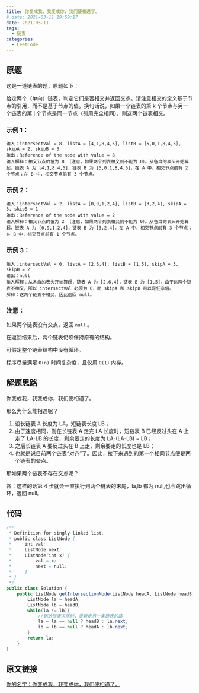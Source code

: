 ```yaml
---
title: 你变成我，我变成你，我们便相遇了。
# date: 2021-03-11 19:59:17
date: 2021-03-11
tags:
  - 链表
categories:
  - LeetCode
---
```


## 原题

这是一道链表的题，原题如下：

给定两个（单向）链表，判定它们是否相交并返回交点。请注意相交的定义基于节点的引用，而不是基于节点的值。换句话说，如果一个链表的第 k 个节点与另一个链表的第 j 个节点是同一节点（引用完全相同），则这两个链表相交。

### 示例 1：

```
输入：intersectVal = 8, listA = [4,1,8,4,5], listB = [5,0,1,8,4,5], skipA = 2, skipB = 3
输出：Reference of the node with value = 8
输入解释：相交节点的值为 8 （注意，如果两个列表相交则不能为 0）。从各自的表头开始算起，链表 A 为 [4,1,8,4,5]，链表 B 为 [5,0,1,8,4,5]。在 A 中，相交节点前有 2 个节点；在 B 中，相交节点前有 3 个节点。
```

### 示例 2：

```
输入：intersectVal = 2, listA = [0,9,1,2,4], listB = [3,2,4], skipA = 3, skipB = 1
输出：Reference of the node with value = 2
输入解释：相交节点的值为 2 （注意，如果两个列表相交则不能为 0）。从各自的表头开始算起，链表 A 为 [0,9,1,2,4]，链表 B 为 [3,2,4]。在 A 中，相交节点前有 3 个节点；在 B 中，相交节点前有 1 个节点。
```

### 示例 3：

```
输入：intersectVal = 0, listA = [2,6,4], listB = [1,5], skipA = 3, skipB = 2
输出：null
输入解释：从各自的表头开始算起，链表 A 为 [2,6,4]，链表 B 为 [1,5]。由于这两个链表不相交，所以 intersectVal 必须为 0，而 skipA 和 skipB 可以是任意值。
解释：这两个链表不相交，因此返回 null。
```

### 注意：

如果两个链表没有交点，返回 `null` 。

在返回结果后，两个链表仍须保持原有的结构。

可假定整个链表结构中没有循环。

程序尽量满足 `O(n)` 时间复杂度，且仅用 `O(1)` 内存。

## 解题思路

你变成我，我变成你，我们便相遇了。

那么为什么能相遇呢？

1. 设长链表 A 长度为 LA，短链表长度 LB；
2. 由于速度相同，则在长链表 A 走完 LA 长度时，短链表 B 已经反过头在 A 上走了 LA-LB 的长度，剩余要走的长度为 LA-(LA-LB) = LB；
3. 之后长链表 A 要反过头在 B 上走，剩余要走的长度也是 LB；
4. 也就是说目前两个链表“对齐”了。因此，接下来遇到的第一个相同节点便是两个链表的交点。

那如果两个链表不存在交点呢？

答：这样的话第 4 步就会一直执行到两个链表的末尾，la,lb 都为 null,也会跳出循环，返回 null。

## 代码

```java
/**
 * Definition for singly-linked list.
 * public class ListNode {
 *     int val;
 *     ListNode next;
 *     ListNode(int x) {
 *         val = x;
 *         next = null;
 *     }
 * }
 */
public class Solution {
    public ListNode getIntersectionNode(ListNode headA, ListNode headB) {
        ListNode la = headA;
        ListNode lb = headB;
        while(la != lb){
            //到达链表末尾时，重新走另一条链表的路
            la = la == null ? headB : la.next;
            lb = lb == null ? headA : lb.next;
        }
        return la;
    }
}
```

## 原文链接

[你的名字：你变成我，我变成你，我们便相遇了。](https://leetcode-cn.com/problems/intersection-of-two-linked-lists-lcci/solution/ni-de-ming-zi-ni-bian-cheng-wo-wo-bian-c-q56d/)
